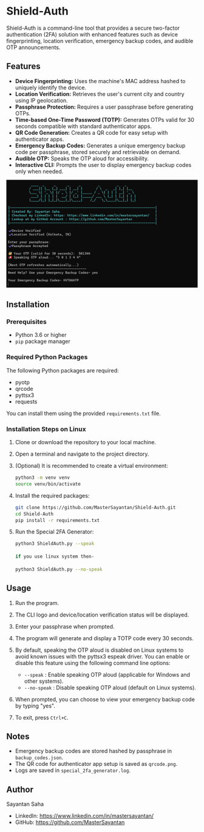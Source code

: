 # Shield-Auth

Shield-Auth is a command-line tool that provides a secure two-factor authentication (2FA) solution with enhanced features such as device fingerprinting, location verification, emergency backup codes, and audible OTP announcements.

## Features

- **Device Fingerprinting:** Uses the machine's MAC address hashed to uniquely identify the device.
- **Location Verification:** Retrieves the user's current city and country using IP geolocation.
- **Passphrase Protection:** Requires a user passphrase before generating OTPs.
- **Time-based One-Time Password (TOTP):** Generates OTPs valid for 30 seconds compatible with standard authenticator apps.
- **QR Code Generation:** Creates a QR code for easy setup with authenticator apps.
- **Emergency Backup Codes:** Generates a unique emergency backup code per passphrase, stored securely and retrievable on demand.
- **Audible OTP:** Speaks the OTP aloud for accessibility.
- **Interactive CLI:** Prompts the user to display emergency backup codes only when needed.

![image](https://github.com/MasterSayantan/Shield-Auth/blob/main/test.png)  

## Installation

### Prerequisites

- Python 3.6 or higher
- `pip` package manager

### Required Python Packages

The following Python packages are required:

- pyotp
- qrcode
- pyttsx3
- requests

You can install them using the provided `requirements.txt` file.

### Installation Steps on Linux

1. Clone or download the repository to your local machine.

2. Open a terminal and navigate to the project directory.

3. (Optional) It is recommended to create a virtual environment:

   ```bash
   python3 -m venv venv
   source venv/bin/activate
   ```

4. Install the required packages:

   ```bash
   git clone https://github.com/MasterSayantan/Shield-Auth.git
   cd Shield-Auth
   pip install -r requirements.txt
   ```

5. Run the Special 2FA Generator:

   ```bash
   python3 ShieldAuth.py --speak

   if you use linux system then- 

   python3 ShieldAuth.py --no-speak
   ```

## Usage

1. Run the program.

2. The CLI logo and device/location verification status will be displayed.

3. Enter your passphrase when prompted.

4. The program will generate and display a TOTP code every 30 seconds.

5. By default, speaking the OTP aloud is disabled on Linux systems to avoid known issues with the pyttsx3 espeak driver. You can enable or disable this feature using the following command line options:

   - `--speak` : Enable speaking OTP aloud (applicable for Windows and other systems).
   - `--no-speak` : Disable speaking OTP aloud (default on Linux systems).

6. When prompted, you can choose to view your emergency backup code by typing "yes".

7. To exit, press `Ctrl+C`.

## Notes

- Emergency backup codes are stored hashed by passphrase in `backup_codes.json`.
- The QR code for authenticator app setup is saved as `qrcode.png`.
- Logs are saved in `special_2fa_generator.log`.

## Author

Sayantan Saha  
- LinkedIn: https://www.linkedin.com/in/mastersayantan/  
- GitHub: https://github.com/MasterSayantan
